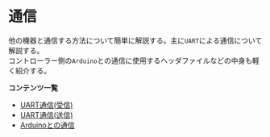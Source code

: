 # 通信

他の機器と通信する方法について簡単に解説する。主に`UART`による通信について解説する。  
コントローラー側の`Arduino`との通信に使用するヘッダファイルなどの中身も軽く紹介する。

**コンテンツ一覧**  

- [UART通信(受信)](./uartReceive.md)
- [UART通信(送信)](./uartTransmit.md)
- [Arduinoとの通信](./ConnectArduino.md)

